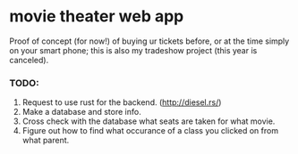 # movie theater web app
 Proof of concept (for now!) of buying ur tickets before, or at the time simply on your smart phone; this is also my tradeshow project (this year is canceled).

### TODO:
1. Request to use rust for the backend. (http://diesel.rs/)
1. Make a database and store info.
1. Cross check with the database what seats are taken for what movie.
1. Figure out how to find what occurance of a class you clicked on from what parent.
